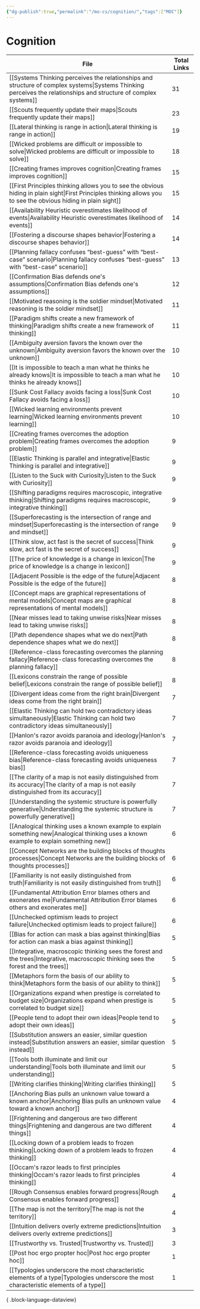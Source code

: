 ```yaml
---
{"dg-publish":true,"permalink":"/mo-cs/cognition/","tags":["MOC"]}
---
```


# Cognition

| File                                                                                                                                                                | Total Links |
| ------------------------------------------------------------------------------------------------------------------------------------------------------------------- | ----------- |
| [[Systems Thinking perceives the relationships and structure of complex systems\|Systems Thinking perceives the relationships and structure of complex systems]] | 31          |
| [[Scouts frequently update their maps\|Scouts frequently update their maps]]                                                                                     | 23          |
| [[Lateral thinking is range in action\|Lateral thinking is range in action]]                                                                                     | 19          |
| [[Wicked problems are difficult or impossible to solve\|Wicked problems are difficult or impossible to solve]]                                                   | 18          |
| [[Creating frames improves cognition\|Creating frames improves cognition]]                                                                                       | 15          |
| [[First Principles thinking allows you to see the obvious hiding in plain sight\|First Principles thinking allows you to see the obvious hiding in plain sight]] | 15          |
| [[Availability Heuristic overestimates likelihood of events\|Availability Heuristic overestimates likelihood of events]]                                         | 14          |
| [[Fostering a discourse shapes behavior\|Fostering a discourse shapes behavior]]                                                                                 | 14          |
| [[Planning fallacy confuses “best-guess” with “best-case” scenario\|Planning fallacy confuses “best-guess” with “best-case” scenario]]                           | 13          |
| [[Confirmation Bias defends one's assumptions\|Confirmation Bias defends one's assumptions]]                                                                     | 12          |
| [[Motivated reasoning is the soldier mindset\|Motivated reasoning is the soldier mindset]]                                                                       | 11          |
| [[Paradigm shifts create a new framework of thinking\|Paradigm shifts create a new framework of thinking]]                                                       | 11          |
| [[Ambiguity aversion favors the known over the unknown\|Ambiguity aversion favors the known over the unknown]]                                                   | 10          |
| [[It is impossible to teach a man what he thinks he already knows\|It is impossible to teach a man what he thinks he already knows]]                             | 10          |
| [[Sunk Cost Fallacy avoids facing a loss\|Sunk Cost Fallacy avoids facing a loss]]                                                                               | 10          |
| [[Wicked learning environments prevent learning\|Wicked learning environments prevent learning]]                                                                 | 10          |
| [[Creating frames overcomes the adoption problem\|Creating frames overcomes the adoption problem]]                                                               | 9           |
| [[Elastic Thinking is parallel and integrative\|Elastic Thinking is parallel and integrative]]                                                                   | 9           |
| [[Listen to the Suck with Curiosity\|Listen to the Suck with Curiosity]]                                                                                         | 9           |
| [[Shifting paradigms requires macroscopic, integrative thinking\|Shifting paradigms requires macroscopic, integrative thinking]]                                 | 9           |
| [[Superforecasting is the intersection of range and mindset\|Superforecasting is the intersection of range and mindset]]                                         | 9           |
| [[Think slow, act fast is the secret of success\|Think slow, act fast is the secret of success]]                                                                 | 9           |
| [[The price of knowledge is a change in lexicon\|The price of knowledge is a change in lexicon]]                                                                 | 9           |
| [[Adjacent Possible is the edge of the future\|Adjacent Possible is the edge of the future]]                                                                     | 8           |
| [[Concept maps are graphical representations of mental models\|Concept maps are graphical representations of mental models]]                                     | 8           |
| [[Near misses lead to taking unwise risks\|Near misses lead to taking unwise risks]]                                                                             | 8           |
| [[Path dependence shapes what we do next\|Path dependence shapes what we do next]]                                                                               | 8           |
| [[Reference-class forecasting overcomes the planning fallacy\|Reference-class forecasting overcomes the planning fallacy]]                                       | 8           |
| [[Lexicons constrain the range of possible belief\|Lexicons constrain the range of possible belief]]                                                             | 8           |
| [[Divergent ideas come from the right brain\|Divergent ideas come from the right brain]]                                                                         | 7           |
| [[Elastic Thinking can hold two contradictory ideas simultaneously\|Elastic Thinking can hold two contradictory ideas simultaneously]]                           | 7           |
| [[Hanlon's razor avoids paranoia and ideology\|Hanlon's razor avoids paranoia and ideology]]                                                                     | 7           |
| [[Reference-class forecasting avoids uniqueness bias\|Reference-class forecasting avoids uniqueness bias]]                                                       | 7           |
| [[The clarity of a map is not easily distinguished from its accuracy\|The clarity of a map is not easily distinguished from its accuracy]]                       | 7           |
| [[Understanding the systemic structure is powerfully generative\|Understanding the systemic structure is powerfully generative]]                                 | 7           |
| [[Analogical thinking uses a known example to explain something new\|Analogical thinking uses a known example to explain something new]]                         | 6           |
| [[Concept Networks are the building blocks of thoughts processes\|Concept Networks are the building blocks of thoughts processes]]                               | 6           |
| [[Familiarity is not easily distinguished from truth\|Familiarity is not easily distinguished from truth]]                                                       | 6           |
| [[Fundamental Attribution Error blames others and exonerates me\|Fundamental Attribution Error blames others and exonerates me]]                                 | 6           |
| [[Unchecked optimism leads to project failure\|Unchecked optimism leads to project failure]]                                                                     | 6           |
| [[Bias for action can mask a bias against thinking\|Bias for action can mask a bias against thinking]]                                                           | 5           |
| [[Integrative, macroscopic thinking sees the forest and the trees\|Integrative, macroscopic thinking sees the forest and the trees]]                             | 5           |
| [[Metaphors form the basis of our ability to think\|Metaphors form the basis of our ability to think]]                                                           | 5           |
| [[Organizations expand when prestige is correlated to budget size\|Organizations expand when prestige is correlated to budget size]]                             | 5           |
| [[People tend to adopt their own ideas\|People tend to adopt their own ideas]]                                                                                   | 5           |
| [[Substitution answers an easier, similar question instead\|Substitution answers an easier, similar question instead]]                                           | 5           |
| [[Tools both illuminate and limit our understanding\|Tools both illuminate and limit our understanding]]                                                         | 5           |
| [[Writing clarifies thinking\|Writing clarifies thinking]]                                                                                                       | 5           |
| [[Anchoring Bias pulls an unknown value toward a known anchor\|Anchoring Bias pulls an unknown value toward a known anchor]]                                     | 4           |
| [[Frightening and dangerous are two different things\|Frightening and dangerous are two different things]]                                                       | 4           |
| [[Locking down of a problem leads to frozen thinking\|Locking down of a problem leads to frozen thinking]]                                                       | 4           |
| [[Occam's razor leads to first principles thinking\|Occam's razor leads to first principles thinking]]                                                           | 4           |
| [[Rough Consensus enables forward progress\|Rough Consensus enables forward progress]]                                                                           | 4           |
| [[The map is not the territory\|The map is not the territory]]                                                                                                   | 4           |
| [[Intuition delivers overly extreme predictions\|Intuition delivers overly extreme predictions]]                                                                 | 3           |
| [[Trustworthy vs. Trusted\|Trustworthy vs. Trusted]]                                                                                                             | 3           |
| [[Post hoc ergo propter hoc\|Post hoc ergo propter hoc]]                                                                                                         | 1           |
| [[Typologies underscore the most characteristic elements of a type\|Typologies underscore the most characteristic elements of a type]]                           | 1           |

{ .block-language-dataview}
